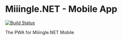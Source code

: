 # Miiingle.NET - Mobile App
[![Build Status](https://travis-ci.com/miiingle/frontend-webapp.svg?branch=master)](https://travis-ci.com/miiingle/frontend-webapp)

The PWA for Miiingle.NET Mobile
